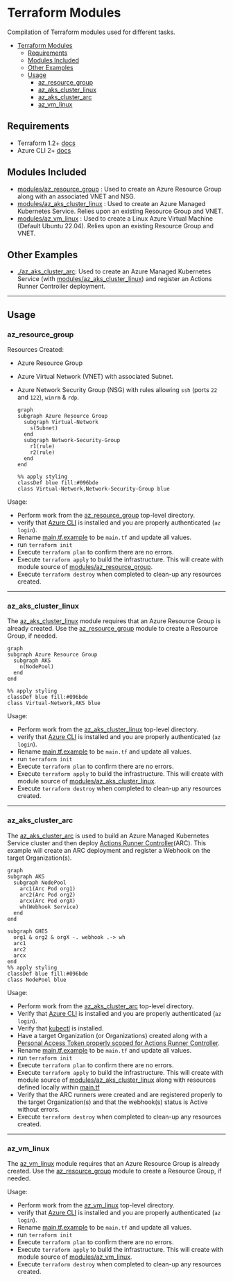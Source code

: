 # Terraform Modules

Compilation of Terraform modules used for different tasks.

- [Terraform Modules](#terraform-modules)
  - [Requirements](#requirements)
  - [Modules Included](#modules-included)
  - [Other Examples](#other-examples)
  - [Usage](#usage)
    - [az_resource_group](#az_resource_group)
    - [az_aks_cluster_linux](#az_aks_cluster_linux)
    - [az_aks_cluster_arc](#az_aks_cluster_arc)
    - [az_vm_linux](#az_vm_linux)

## Requirements

- Terraform 1.2+ [docs](https://www.terraform.io/)
- Azure CLI 2+ [docs](https://docs.microsoft.com/en-us/cli/azure/)

## Modules Included

- [modules/az_resource_group](#az_resource_group) : Used to create an Azure Resource Group along with an associated VNET and NSG.
- [modules/az_aks_cluster_linux](#az_aks_cluster_linux) : Used to create an Azure Managed Kubernetes Service.  Relies upon an existing Resource Group and VNET.
- [modules/az_vm_linux](#az_vm_linux) : Used to create a Linux Azure Virtual Machine (Default Ubuntu 22.04).  Relies upon an existing Resource Group and VNET.

## Other Examples

- [./az_aks_cluster_arc](#az_aks_cluster_arc): Used to create an Azure Managed Kubernetes Service (with [modules/az_aks_cluster_linux](#az_aks_cluster_linux)) and register an Actions Runner Controller deployment.

---

## Usage

### az_resource_group

Resources Created:

- Azure Resource Group
- Azure Virtual Network (VNET) with associated Subnet.
- Azure Network Security Group (NSG) with rules allowing `ssh` (ports `22` and `122`), `winrm` & `rdp`.

  ```mermaid
  graph
  subgraph Azure Resource Group
    subgraph Virtual-Network
      s(Subnet)
    end
    subgraph Network-Security-Group
      r1(rule)
      r2(rule)
    end
  end

  %% apply styling
  classDef blue fill:#096bde
  class Virtual-Network,Network-Security-Group blue
  ```

Usage:

- Perform work from the [az_resource_group](./az_resource_group) top-level directory.
- verify that [Azure CLI](https://docs.microsoft.com/en-us/cli/azure/install-azure-cli) is installed and you are properly authenticated (`az login`).
- Rename [main.tf.example](./az_resource_group/main.tf.example) to be `main.tf` and update all values.
- run `terraform init`
- Execute `terraform plan` to confirm there are no errors.
- Execute `terraform apply` to build the infrastructure.  This will create with module source of [modules/az_resource_group](./modules/az_resource_group/).
- Execute `terraform destroy` when completed to clean-up any resources created.

---

### az_aks_cluster_linux

The [az_aks_cluster_linux](./az_aks_cluster_linux) module requires that an Azure Resource Group is already created.  Use the [az_resource_group](#az_resource_group) module to create a Resource Group, if needed.

  ```mermaid
  graph
  subgraph Azure Resource Group
    subgraph AKS
      n(NodePool)
    end
  end

  %% apply styling
  classDef blue fill:#096bde
  class Virtual-Network,AKS blue
  ```

Usage:

- Perform work from the [az_aks_cluster_linux](./az_aks_cluster_linux) top-level directory.
- verify that [Azure CLI](https://docs.microsoft.com/en-us/cli/azure/install-azure-cli) is installed and you are properly authenticated (`az login`).
- Rename [main.tf.example](./az_aks_cluster_linux/main.tf.example) to be `main.tf` and update all values.
- run `terraform init`
- Execute `terraform plan` to confirm there are no errors.
- Execute `terraform apply` to build the infrastructure.  This will create with module source of [modules/az_aks_cluster_linux](./modules/az_aks_cluster_linux/).
- Execute `terraform destroy` when completed to clean-up any resources created.

---

### az_aks_cluster_arc

The [az_aks_cluster_arc](#az_aks_cluster_arc) is used to build an Azure Managed Kubernetes Service cluster and then deploy [Actions Runner Controller](https://github.com/actions-runner-controller/actions-runner-controller)(ARC).  This example will create an ARC deployment and register a Webhook on the target Organization(s).

  ```mermaid
  graph
  subgraph AKS
    subgraph NodePool
      arc1(Arc Pod org1)
      arc2(Arc Pod org2)
      arcx(Arc Pod orgX)
      wh(Webhook Service)
    end
  end

  subgraph GHES
    org1 & org2 & orgX -. webhook .-> wh
    arc1
    arc2
    arcx
  end
  %% apply styling
  classDef blue fill:#096bde
  class NodePool blue
  ```

Usage:

- Perform work from the [az_aks_cluster_arc](#az_aks_cluster_arc) top-level directory.
- Verify that [Azure CLI](https://docs.microsoft.com/en-us/cli/azure/install-azure-cli) is installed and you are properly authenticated (`az login`).
- Verify that [kubectl](https://kubernetes.io/docs/tasks/tools/) is installed.
- Have a target Organization (or Organizations) created along with a [Personal Access Token properly scoped for Actions Runner Controller](https://github.com/actions-runner-controller/actions-runner-controller#deploying-using-pat-authentication).
- Rename [main.tf.example](./az_aks_cluster_arc/main.tf.example) to be `main.tf` and update all values.
- run `terraform init`
- Execute `terraform plan` to confirm there are no errors.
- Execute `terraform apply` to build the infrastructure.  This will create with module source of [modules/az_aks_cluster_linux](./modules/az_aks_cluster_linux/) along with resources defined locally within [main.tf](./az_aks_cluster_arc/main.tf)
- Verify that the ARC runners were created and are registered properly to the target Organization(s) and that the webhook(s) status is Active without errors.
- Execute `terraform destroy` when completed to clean-up any resources created.

---

### az_vm_linux

The [az_vm_linux](./az_vm_linux) module requires that an Azure Resource Group is already created.  Use the [az_resource_group](#az_resource_group) module to create a Resource Group, if needed.

Usage:

- Perform work from the [az_vm_linux](./az_vm_linux) top-level directory.
- verify that [Azure CLI](https://docs.microsoft.com/en-us/cli/azure/install-azure-cli) is installed and you are properly authenticated (`az login`).
- Rename [main.tf.example](./az_vm_linux/main.tf.example) to be `main.tf` and update all values.
- run `terraform init`
- Execute `terraform plan` to confirm there are no errors.
- Execute `terraform apply` to build the infrastructure.  This will create with module source of [modules/az_vm_linux](./modules/az_vm_linux/).
- Execute `terraform destroy` when completed to clean-up any resources created.
